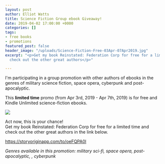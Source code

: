```yaml
---
layout: post
author: Elliot Watts
title: Science Fiction Group ebook Giveaway!
date: 2019-04-02 17:00:00 +0000
categories: []
tags:
- free books
- promotions
featured_post: false
header_image: "/uploads/Science-Fiction-Free-03Apr-07Apr2019.jpg"
excerpt: "<p>Get my book Reinstated: Federation Corp for free for a limited time and
  check out the other great authors</p>"

---
```

I'm participating in a group promotion with other authors of ebooks in the genres of military science fiction, space opera, cyberpunk and post-apocalyptic.

This **limited time** promo (from Apr 3rd, 2019 - Apr 7th, 2019) is for free and Kindle Unlimited science-fiction ebooks.

<a href="https://storyoriginapp.com/to/oeFQPA0l" target="_blank" rel="noreferrer"><img src="https://elliotwatts.com/uploads/Reinstated-book-cover.png" class="img-fluid w-25"></a>

Act now, this is your chance!  
Get my book Reinstated: Federation Corp for free for a limited time and check out the other great authors in the link below.

<a href="https://storyoriginapp.com/to/oeFQPA0l" target="_blank" rel="noreferrer">https://storyoriginapp.com/to/oeFQPA0l</a>

_Genres available in this promotion: military sci-fi, space opera, post-apocalyptic, , cyberpunk_